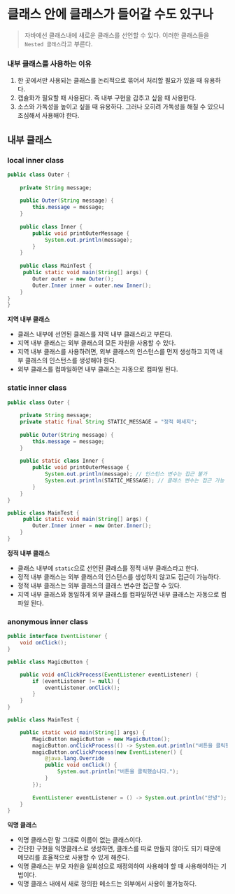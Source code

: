 # 클래스 안에 클래스가 들어갈 수도 있구나
> 자바에선 클래스내에 새로운 클래스를 선언할 수 있다. 이러한 클래스들을 `Nested 클래스`라고 부른다. 

### 내부 클래스를 사용하는 이유
1. 한 곳에서만 사용되는 클래스를 논리적으로 묶어서 처리할 필요가 있을 때 유용하다.
2. 캡슐화가 필요할 때 사용된다. 즉 내부 구현을 감추고 싶을 때 사용한다.
3. 소스와 가독성을 높이고 싶을 때 유용하다. 그러나 오히려 가독성을 해칠 수 있으니 조심해서 사용해야 한다.


## 내부 클래스 


### local inner class
```java 
public class Outer {
    
    private String message;
    
    public Outer(String message) {
        this.message = message;
    }   
    
    public class Inner {
        public void printOuterMessage {
            System.out.println(message);
        }
    }
    
    public class MainTest {
     public static void main(String[] args) {
        Outer outer = new Outer();
        Outer.Inner inner = outer.new Inner();
    }
}
}
```
**지역 내부 클래스**
- 클래스 내부에 선언된 클래스를 지역 내부 클래스라고 부른다. 
- 지역 내부 클래스는 외부 클래스의 모든 자원을 사용할 수 있다. 
- 지역 내부 클래스를 사용하려면, 외부 클래스의 인스턴스를 먼저 생성하고 지역 내부 클래스의 인스턴스를 생성해야 한다.
- 외부 클래스를 컴파일하면 내부 클래스는 자동으로 컴파일 된다.

### static inner class
```java 
public class Outer {
    
    private String message;
    private static final String STATIC_MESSAGE = "정적 메세지";
    
    public Outer(String message) {
        this.message = message;
    }   
    
    public static class Inner {
        public void printOuterMessage {
            System.out.println(message); // 인스턴스 변수는 접근 불가
            System.out.println(STATIC_MESSAGE); // 클래스 변수는 접근 가능
        }
    }
}

public class MainTest {
     public static void main(String[] args) {
        Outer.Inner inner = new Onter.Inner();
    }
}
```
**정적 내부 클래스**
- 클래스 내부에 `static`으로 선언된 클래스를 정적 내부 클래스라고 한다.
- 정적 내부 클래스는 외부 클래스의 인스턴스를 생성하지 않고도 접근이 가능하다. 
- 정적 내부 클래스는 외부 클래스의 클래스 변수만 접근할 수 있다.
- 지역 내부 클래스와 동일하게 외부 클래스를 컴파일하면 내부 클래스는 자동으로 컴파일 된다.

### anonymous inner class

```java
public interface EventListener {
    void onClick();
}

public class MagicButton {

    public void onClickProcess(EventListener eventListener) {
        if (eventListener != null) {
            eventListener.onClick();
        }
    }
}

public class MainTest {

    public static void main(String[] args) {
        MagicButton magicButton = new MagicButton();
        magicButton.onClickProcess(() -> System.out.println("버튼을 클릭했습니다. lambda")); 
        magicButton.onClickProcess(new EventListener() {
            @java.lang.Override
            public void onClick() {
                System.out.println("버튼을 클릭했습니다.");
            }
        });
        
        EventListener eventListener = () -> System.out.println("안녕"); // 익명 클래스를 재사용하는 방법
    }
}
```
**익명 클래스**
- 익명 클래스란 말 그대로 이름이 없는 클래스이다.  
- 간단한 구현을 익명클래스로 생성하면, 클래스를 따로 만들지 않아도 되기 때문에 메모리를 효율적으로 사용할 수 있게 해준다.
- 익명 클래스는 부모 자원을 일회성으로 재정의하여 사용해야 할 때 사용해야하는 기법이다. 
- 익명 클래스 내에서 새로 정의한 메소드는 외부에서 사용이 불가능하다.